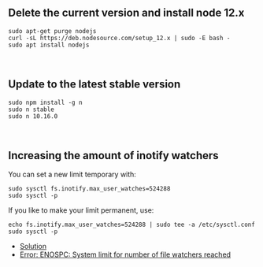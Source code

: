 ## Delete the current version and install node 12.x 
```
sudo apt-get purge nodejs
curl -sL https://deb.nodesource.com/setup_12.x | sudo -E bash -
sudo apt install nodejs
```

<br/>

## Update to the latest stable version
```
sudo npm install -g n
sudo n stable
sudo n 10.16.0
```

<br/>

## Increasing the amount of inotify watchers

You can set a new limit temporary with:
```
sudo sysctl fs.inotify.max_user_watches=524288
sudo sysctl -p
```

If you like to make your limit permanent, use:
```
echo fs.inotify.max_user_watches=524288 | sudo tee -a /etc/sysctl.conf
sudo sysctl -p
```

- [Solution](https://github.com/guard/listen/wiki/Increasing-the-amount-of-inotify-watchers#the-technical-details)
- [Error: ENOSPC: System limit for number of file watchers reached](https://github.com/gatsbyjs/gatsby/issues/11406)
